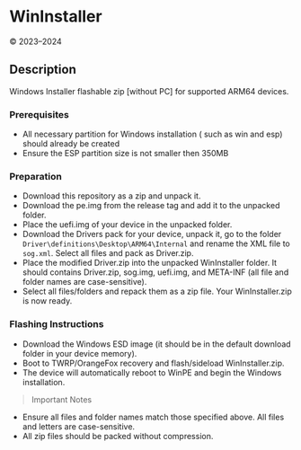 # WinInstaller
© 2023–2024

## Description
Windows Installer flashable zip [without PC] for supported ARM64 devices.

### Prerequisites
- All necessary partition for Windows installation ( such as win and esp) should already be created
-	Ensure the ESP partition size is not smaller then 350MB

### Preparation
- Download this repository as a zip and unpack it.
-	Download the pe.img from the release tag and add it to the unpacked folder.
-	Place the uefi.img of your device in the unpacked folder.
-	Download the Drivers pack for your device, unpack it, go to the folder `Driver\definitions\Desktop\ARM64\Internal` and rename the XML file to `sog.xml`. Select all files and pack as Driver.zip.
- Place the modified Driver.zip into the unpacked WinInstaller folder. It should contains Driver.zip, sog.img, uefi.img, and META-INF (all file and folder names are case-sensitive).
- Select all files/folders and repack them as a zip file. Your WinInstaller.zip is now ready.

### Flashing Instructions
- Download the Windows ESD image (it should be in the default download folder in your device memory).
- Boot to TWRP/OrangeFox recovery and flash/sideload WinInstaller.zip.
- The device will automatically reboot to WinPE and begin the Windows installation.
> Important Notes
- Ensure all files and folder names match those specified above. All files and letters are case-sensitive.
- All zip files should be packed without compression.

